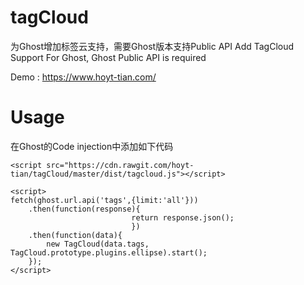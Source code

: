 # tagCloud
为Ghost增加标签云支持，需要Ghost版本支持Public API
Add TagCloud Support For Ghost, Ghost Public API is required

Demo :  https://www.hoyt-tian.com/

# Usage
在Ghost的Code injection中添加如下代码

```
<script src="https://cdn.rawgit.com/hoyt-tian/tagCloud/master/dist/tagcloud.js"></script> 
 
<script>
fetch(ghost.url.api('tags',{limit:'all'}))
    .then(function(response){
                           return response.json();
                           })
    .then(function(data){
        new TagCloud(data.tags, TagCloud.prototype.plugins.ellipse).start();
    });
</script>
```
